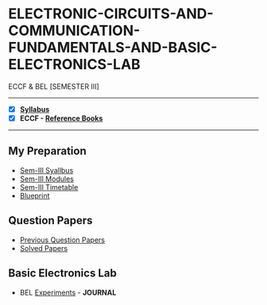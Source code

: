 # ELECTRONIC-CIRCUITS-AND-COMMUNICATION-FUNDAMENTALS-AND-BASIC-ELECTRONICS-LAB
 ECCF & BEL [SEMESTER III] 
 
 ---
 
 - [X] **[Syllabus](https://github.com/Amey-Thakur/ELECTRONIC-CIRCUITS-AND-COMMUNICATION-FUNDAMENTALS/blob/main/SE-Comps_CBCGS_Syllabus.pdf)**
 - [x] **ECCF - [Reference Books](https://github.com/Amey-Thakur/ELECTRONIC-CIRCUITS-AND-COMMUNICATION-FUNDAMENTALS/tree/main/Reference%20Books)**

---

## My Preparation
 - [Sem-III Syallbus](https://github.com/Amey-Thakur/ELECTRONIC-CIRCUITS-AND-COMMUNICATION-FUNDAMENTALS/blob/main/My%20Preparation/Note_2019-09-26_13_54_38_159.png)
 - [Sem-III Modules](https://github.com/Amey-Thakur/ELECTRONIC-CIRCUITS-AND-COMMUNICATION-FUNDAMENTALS/blob/main/My%20Preparation/Note_2019-09-26_14_10_59_854.png)
 - [Sem-III Timetable](https://github.com/Amey-Thakur/ELECTRONIC-CIRCUITS-AND-COMMUNICATION-FUNDAMENTALS/blob/main/My%20Preparation/Note_2019-09-26_14_17_40_056.png)
 - [Blueprint](https://github.com/Amey-Thakur/ELECTRONIC-CIRCUITS-AND-COMMUNICATION-FUNDAMENTALS/blob/main/Blueprint%20(ECCF).png)

## Question Papers
 - [Previous Question Papers](https://github.com/Amey-Thakur/ELECTRONIC-CIRCUITS-AND-COMMUNICATION-FUNDAMENTALS/tree/main/Quesion%20Papers/Previous%20Quesion%20Papers)
 - [Solved Papers](https://github.com/Amey-Thakur/ELECTRONIC-CIRCUITS-AND-COMMUNICATION-FUNDAMENTALS/tree/main/Quesion%20Papers/ECCF%20Solved%20Papers)

## Basic Electronics Lab
 - BEL [Experiments](https://github.com/Amey-Thakur/ELECTRONIC-CIRCUITS-AND-COMMUNICATION-FUNDAMENTALS/blob/main/ECCF%20Experiments.pdf) - **JOURNAL**
